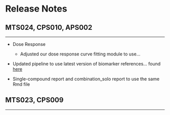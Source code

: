 # Release Notes

## MTS024, CPS010, APS002
***

* Dose Response 
  * Adjusted our dose response curve fitting module to use...

* Updated pipeline to use latest version of biomarker references... found [here](link_to_dataset)

* Single-compound report and combination_solo report to use the same Rmd file
## MTS023, CPS009
***

